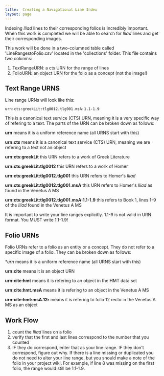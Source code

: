 ```yaml
---
title:  Creating a Navigational Line Index
layout: page
---
```


Indexing *Iliad* lines to their corresponding folios is incredibly important. When this work is completed we will be able to search for *Iliad* lines and get their corresponding images. 

This work will be done in a two-columned table called 'LineRangestoFolio.csv' located in the 'collections' folder. This file contains two columns:

1. TextRangeURN: a cts URN for the range of lines
2. FolioURN: an object URN for the folio as a concept (not the image!)

## Text Range URNS ##

Line range URNs will look like this:

    urn:cts:greekLit:tlg0012.tlg001.msA:1.1-1.9
    
This is a canonical text service (CTS) URN, meaning it is a very specific way of refering to a text. The parts of the URN can be broken down as follows:

**urn** means it is a uniform reference name (all URNS start with this)

**urn:cts** means it is a canonical text service (CTS) URN, meaning we are refering to a text not an object

**urn:cts:greekLit** this URN refers to a work of Greek Literature

**urn:cts:greekLit:tlg0012** this URN refers to a work of Homer

**urn:cts:greekLit:tlg0012.tlg001** this URN refers to Homer's *Iliad*

**urn:cts:greekLit:tlg0012.tlg001.msA** this URN refers to Homer's *Iliad* as found in the Venetus A MS

**urn:cts:greekLit:tlg0012.tlg001.msA:1.1-1.9** this refers to Book 1, lines 1-9 of the *Iliad* found in the Venetus A MS

It is important to write your line ranges explicitly. 1.1-9 is not valid in URN format. You MUST write 1.1-1.9!

## Folio URNs ##

Folio URNs refer to a folio as an entity or a concept. They do not refer to a specific image of a folio. They can be broken down as follows:

**urn* means it is a uniform reference name (all URNS start with this)

**urn:cite** means it is an object URN

**urn:cite:hmt** means it is refering to an object in the HMT data set

**urn:cite:hmt.msA** means it is refering to an object in the Venetus A MS

**urn:cite:hmt:msA.12r** means it is refering to folio 12 recto in the Venetus A MS as an object

## Work Flow ##

1. count the *Iliad* lines on a folio
2. verify that the first and last lines correspond to the number that you counted
3. IF they do correspond, enter that as your line range. IF they don't correspond, figure out why. If there is a line missing or duplicated you do not need to alter your line range, but you should make a note of the folio in your project wiki. For example, if line 8 was missing on the first folio, the range would still be 1.1-1.9.
